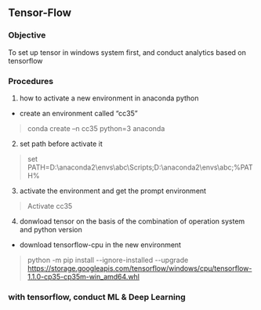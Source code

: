 ## Tensor-Flow 	
### Objective  
To set up tensor in windows system first, and conduct analytics based on tensorflow
### Procedures
1. how to activate a new environment in anaconda python  
- create an environment called “cc35”
>conda create –n cc35 python=3 anaconda

2. set path before activate it
>set PATH=D:\anaconda2\envs\abc\Scripts;D:\anaconda2\envs\abc;%PATH%

3. activate the environment and get the prompt environment
>Activate cc35 

4. donwload tensor on the basis of the combination of operation system and python version  
- download tensorflow-cpu in the new environment
>python -m pip install --ignore-installed --upgrade https://storage.googleapis.com/tensorflow/windows/cpu/tensorflow-1.1.0-cp35-cp35m-win_amd64.whl

### with tensorflow, conduct ML & Deep Learning
